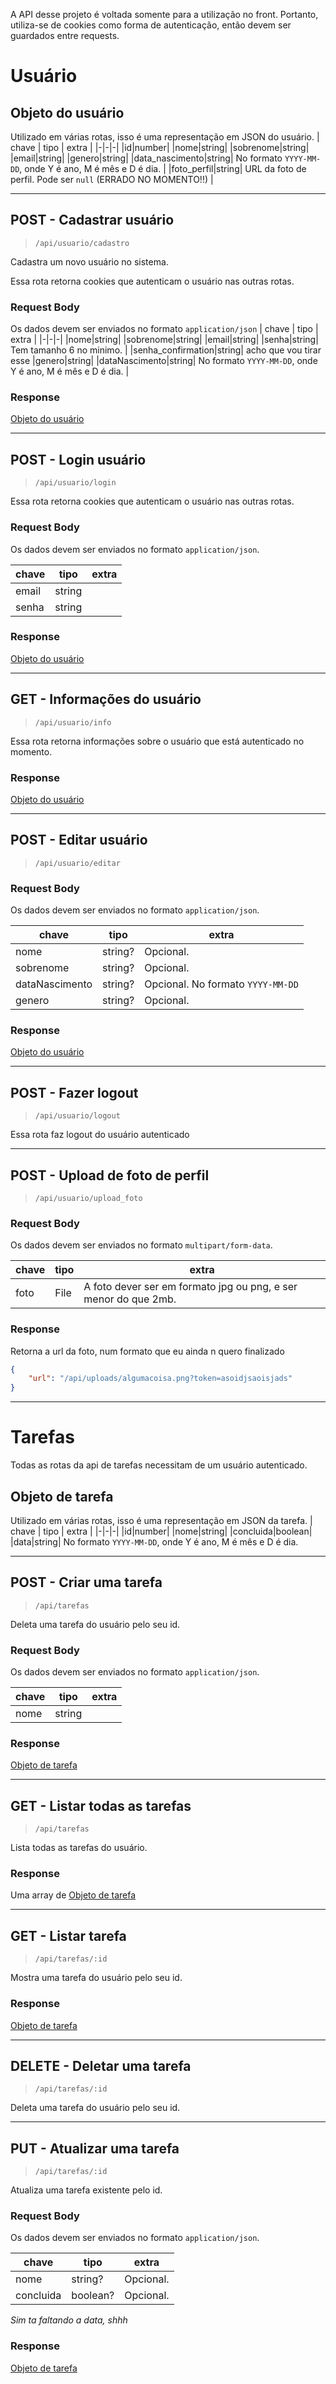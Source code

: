 A API desse projeto é voltada somente para a utilização no front. Portanto, utiliza-se de cookies como forma de autenticação, então devem ser guardados entre requests.

# Usuário

## Objeto do usuário
Utilizado em várias rotas, isso é uma representação em JSON do usuário.
| chave | tipo | extra |
|-|-|-|
|id|number|
|nome|string|
|sobrenome|string|
|email|string|
|genero|string|
|data_nascimento|string| No formato `YYYY-MM-DD`, onde Y é ano, M é mês e D é dia. |
|foto_perfil|string| URL da foto de perfil. Pode ser `null` (ERRADO NO MOMENTO!!) |

---

## POST - Cadastrar usuário
> `/api/usuario/cadastro`

Cadastra um novo usuário no sistema.

Essa rota retorna cookies que autenticam o usuário nas outras rotas.

### Request Body
Os dados devem ser enviados no formato `application/json`
| chave | tipo | extra |
|-|-|-|
|nome|string|
|sobrenome|string|
|email|string|
|senha|string| Tem tamanho 6 no minimo. |
|senha_confirmation|string| acho que vou tirar esse
|genero|string|
|dataNascimento|string| No formato `YYYY-MM-DD`, onde Y é ano, M é mês e D é dia. |

### Response
[Objeto do usuário](#objeto-do-usuário)

---

## POST - Login usuário
> `/api/usuario/login`

Essa rota retorna cookies que autenticam o usuário nas outras rotas.

### Request Body
Os dados devem ser enviados no formato `application/json`.

| chave | tipo | extra |
|-|-|-|
|email|string|
|senha|string|

### Response
[Objeto do usuário](#objeto-do-usuário)

---

## GET - Informações do usuário
> `/api/usuario/info`

Essa rota retorna informações sobre o usuário que está autenticado no momento.

### Response
[Objeto do usuário](#objeto-do-usuário)

---

## POST - Editar usuário
> `/api/usuario/editar`

### Request Body
Os dados devem ser enviados no formato `application/json`.

| chave | tipo | extra |
|-|-|-|
|nome|string?| Opcional.
|sobrenome|string?| Opcional.
|dataNascimento|string?| Opcional. No formato `YYYY-MM-DD`
|genero|string?| Opcional.

### Response
[Objeto do usuário](#objeto-do-usuário)

---

## POST - Fazer logout
> `/api/usuario/logout`

Essa rota faz logout do usuário autenticado

---

## POST - Upload de foto de perfil
> `/api/usuario/upload_foto`

### Request Body
Os dados devem ser enviados no formato `multipart/form-data`.

| chave | tipo | extra |
|-|-|-|
|foto|File| A foto dever ser em formato jpg ou png, e ser menor do que 2mb. |

### Response
Retorna a url da foto, num formato que eu ainda n quero finalizado
```json
{
    "url": "/api/uploads/algumacoisa.png?token=asoidjsaoisjads"
}
```

---

# Tarefas

Todas as rotas da api de tarefas necessitam de um usuário autenticado.

## Objeto de tarefa
Utilizado em várias rotas, isso é uma representação em JSON da tarefa.
| chave | tipo | extra |
|-|-|-|
|id|number|
|nome|string|
|concluida|boolean|
|data|string| No formato `YYYY-MM-DD`, onde Y é ano, M é mês e D é dia.

---

## POST - Criar uma tarefa
> `/api/tarefas`

Deleta uma tarefa do usuário pelo seu id.

### Request Body
Os dados devem ser enviados no formato `application/json`.

| chave | tipo | extra |
|-|-|-|
|nome|string|

### Response
[Objeto de tarefa](#objeto-de-tarefa)

---

## GET - Listar todas as tarefas
> `/api/tarefas`

Lista todas as tarefas do usuário.

### Response
Uma array de [Objeto de tarefa](#objeto-de-tarefa)

---

## GET - Listar tarefa
> `/api/tarefas/:id`

Mostra uma tarefa do usuário pelo seu id.

### Response
[Objeto de tarefa](#objeto-de-tarefa)

---

## DELETE - Deletar uma tarefa
> `/api/tarefas/:id`

Deleta uma tarefa do usuário pelo seu id.

---

## PUT - Atualizar uma tarefa
> `/api/tarefas/:id`

Atualiza uma tarefa existente pelo id.

### Request Body
Os dados devem ser enviados no formato `application/json`.

| chave | tipo | extra |
|-|-|-|
|nome|string?| Opcional.
|concluida|boolean?| Opcional.

*Sim ta faltando a data, shhh*

### Response
[Objeto de tarefa](#objeto-de-tarefa)